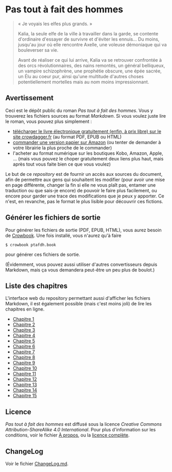 Pas tout à fait des hommes 
==========================

> « Je voyais les elfes plus grands. » 
> 
> Kalia, la seule elfe de la ville à travailler dans la garde, se
> contente d'ordinaire d'essayer de survivre et d'éviter les
> ennuis... Du moins, jusqu'au jour où elle rencontre Axelle, une
> voleuse démoniaque qui va bouleverser sa vie. 
> 
> Avant de réaliser ce qui lui arrive, Kalia va se retrouver confrontée
> à des orcs révolutionnaires, des nains remontés, un général
> belliqueux, un vampire schizophrène, une prophétie obscure, une épée
> sacrée, un Élu au coeur pur, ainsi qu'une multitude d'autres choses
> potentiellement mortelles mais au nom moins impressionnant.


Avertissement 
-------------

Ceci est le dépôt public du roman *Pas tout à fait des hommes*. Vous y
trouverez les fichiers sources au format *Markdown*. Si vous voulez
juste lire le roman, vous pouvez plus simplement :

* [télécharger le livre électronique gratuitement (enfin, à prix libre) sur le site crowdagger.fr](http://crowdagger.fr/index.php?post/2010/08/12/Pas-tout-%C3%A0-fait-des-hommes)
  (au format PDF, EPUB ou HTML)
* [commander une version papier sur Amazon](https://www.amazon.fr/Pas-tout-fait-hommes/dp/1532928114/)
  (ou tenter de demander à votre librairie la plus proche de le commander)
* l'acheter au format numérique sur les boutiques Kobo, Amazon, Apple,
  ... (mais vous pouvez le choper gratuitement deux liens plus haut,
  mais après tout vous faite bien ce que vous voulez)

Le but de ce *repository* est de fournir un accès aux sources du
document, afin de permettre aux gens qui souhaitent les modifier
(pour avoir une mise en page différente, changer la fin si elle ne
vous plaît pas, entamer une traduction ou que sais-je encore) de
pouvoir le faire plus facilement, ou encore pour garder une trace des
modifications que je peux y apporter. Ce n'est, en revanche, pas le
format le plus lisible pour découvrir ces fictions.

Générer les fichiers de sortie
------------------------------

Pour générer les fichiers de sortie (PDF, EPUB, HTML), vous aurez
besoin de [Crowbook](https://github.com/lise-henry/crowbook). Une fois
installé, vous n'aurez qu'à faire

```
$ crowbook ptafdh.book
```

pour générer ces fichiers de sortie.

(Évidemment, vous pouvez aussi utiliser d'autres convertisseurs depuis
Markdown, mais ça vous demandera peut-être un peu plus de boulot.)

Liste des chapitres 
-------------------

L'interface web du repository permettant aussi d'afficher les fichiers
Markdown, il est également possible (mais c'est moins joli) de lire
les chapitres en ligne.

* [Chapitre 1](chapitre_01.md)
* [Chapitre 2](chapitre_02.md)
* [Chapitre 3](chapitre_03.md)
* [Chapitre 4](chapitre_04.md)
* [Chapitre 5](chapitre_05.md)
* [Chapitre 6](chapitre_06.md)
* [Chapitre 7](chapitre_07.md)
* [Chapitre 8](chapitre_08.md)
* [Chapitre 9](chapitre_09.md)
* [Chapitre 10](chapitre_10.md)
* [Chapitre 11](chapitre_11.md)
* [Chapitre 12](chapitre_12.md)
* [Chapitre 13](chapitre_13.md)
* [Chapitre 14](chapitre_14.md)
* [Chapitre 15](chapitre_15.md)

Licence 
-------

*Pas tout à fait des hommes* est diffusé sous la licence *Creative
 Commons Attribution-ShareAlike 4.0 International*. Pour plus
 d'information sur les conditions, voir le fichier
 [À propos](about.md), ou la [licence complète](../Licence.md).

ChangeLog
---------

Voir le fichier [ChangeLog.md](ChangeLog.md).
